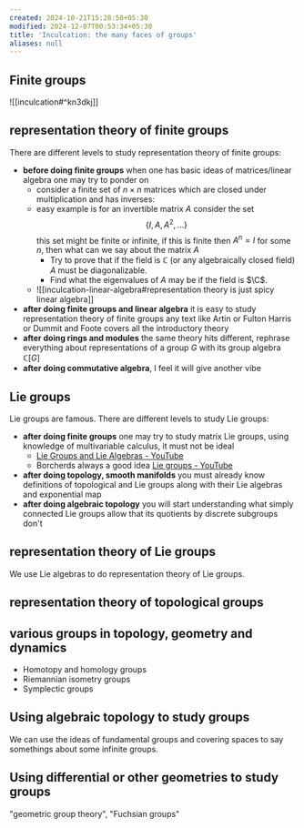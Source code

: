 ```yaml
---
created: 2024-10-21T15:28:58+05:30
modified: 2024-12-07T00:53:34+05:30
title: 'Inculcation: the many faces of groups'
aliases: null
---
```


## Finite groups

![[inculcation#^kn3dkj]]



## representation theory of finite groups

There are different levels to study representation theory of finite groups:

- **before doing finite groups** when one has basic ideas of matrices/linear algebra one may try to ponder on
	- consider a finite set of $n\times n$ matrices which are closed under multiplication and has inverses: 
	- easy example is for an invertible matrix $A$ consider the set $$ \{ I,A,A^{2}, \dots \} $$ this set might be finite or infinite, if this is finite then $A^{n}=I$ for some $n$, then what can we say about the matrix $A$
		- Try to prove that if the field is $\mathbb{C}$ (or any algebraically closed field) $A$ must be diagonalizable.
		- Find what the eigenvalues of $A$ may be if the field is $\C$.
	-  ![[inculcation-linear-algebra#representation theory is just spicy linear algebra]]
- **after doing finite groups and linear algebra** it is easy to study representation theory of finite groups any text like Artin or Fulton Harris or Dummit and Foote covers all the introductory theory
- **after doing rings and modules** the same theory hits different, rephrase everything about representations of a group $G$ with its group algebra $\mathbb{C}[G]$
- **after doing commutative algebra**, I feel it will give another vibe


## Lie groups 

Lie groups are famous. There are different levels to study Lie groups:

- **after doing finite groups** one may try to study matrix Lie groups, using knowledge of multivariable calculus, it must not be ideal
	- [Lie Groups and Lie Algebras - YouTube](https://www.youtube.com/playlist?list=PLN_4R2IuNuuRgJb00X2J53Iq9qe7k1nyr)
	- Borcherds always a good idea [Lie groups - YouTube](https://www.youtube.com/playlist?list=PL8yHsr3EFj53RWBkiHKoOsTw-dGHAoJ-h)
- **after doing topology, smooth manifolds** you must already know definitions of topological and Lie groups along with their Lie algebras and exponential map
- **after doing algebraic topology** you will start understanding what simply connected Lie groups allow that its quotients by discrete subgroups don't

## representation theory of Lie groups

We use Lie algebras to do representation theory of Lie groups.

## representation theory of topological groups

## various groups in topology, geometry and dynamics

- Homotopy and homology groups
- Riemannian isometry groups
- Symplectic groups


## Using algebraic topology to study groups

We can use the ideas of fundamental groups and covering spaces to say somethings about some infinite groups.

## Using differential or other geometries to study groups

"geometric group theory", "Fuchsian groups"

